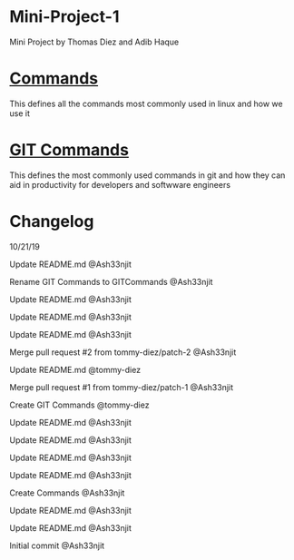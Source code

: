 # Mini-Project-1
Mini Project by Thomas Diez and Adib Haque

# [Commands](Commands.md) 
This defines all the commands most commonly used in linux and how we use it

# [GIT Commands](GITCommands.md)
This defines the most commonly used commands in git and how they can aid in productivity for 
developers and softwware engineers 

# Changelog

10/21/19

Update README.md
@Ash33njit

Rename GIT Commands to GITCommands
@Ash33njit

Update README.md
@Ash33njit

Update README.md
@Ash33njit

Update README.md
@Ash33njit

Merge pull request #2 from tommy-diez/patch-2
@Ash33njit

Update README.md
@tommy-diez

Merge pull request #1 from tommy-diez/patch-1
@Ash33njit

Create GIT Commands
@tommy-diez

Update README.md
@Ash33njit

Update README.md
@Ash33njit

Update README.md
@Ash33njit

Update README.md
@Ash33njit

Create Commands
@Ash33njit

Update README.md
@Ash33njit

Update README.md
@Ash33njit

Initial commit
@Ash33njit


